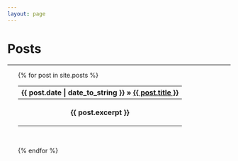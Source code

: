 ```yaml
---
layout: page
---
```



# Posts
-----

<ul class="posts">
  {% for post in site.posts %}
    <table class="pure-table">
      <thead>
         <tr><th>
          <span>{{ post.date | date_to_string }}</span> &raquo; <a href="{{ BASE_PATH }}{{ post.url }}">{{ post.title }}</a>
         </th></tr>
      </thead>
      <tbody>
        <tr><th>
          <p>{{ post.excerpt }}</p>
         </th></tr>
      </tbody>
    </table> 
<br/>

  {% endfor %}
</ul>

